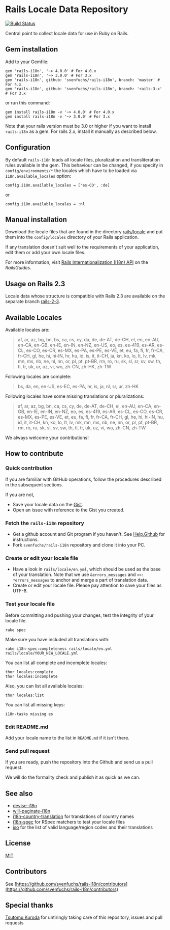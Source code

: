 Rails Locale Data Repository
============================

[![Build Status](https://secure.travis-ci.org/svenfuchs/rails-i18n.png)](http://travis-ci.org/svenfuchs/rails-i18n)

Central point to collect locale data for use in Ruby on Rails.

## Gem installation

Add to your Gemfile:

    gem 'rails-i18n', '~> 4.0.0' # For 4.0.x
    gem 'rails-i18n', '~> 3.0.0' # For 3.x
    gem 'rails-i18n', github: 'svenfuchs/rails-i18n', branch: 'master' # For 4.x
    gem 'rails-i18n', github: 'svenfuchs/rails-i18n', branch: 'rails-3-x' # For 3.x

or run this command:

    gem install rails-i18n -v '~> 4.0.0' # For 4.0.x
    gem install rails-i18n -v '~> 3.0.0' # For 3.x

Note that your rails version must be 3.0 or higher if you want to install `rails-i18n` as a gem. For rails 2.x, install it manually as described below.

## Configuration

By default `rails-i18n` loads all locale files, pluralization and
transliteration rules available in the gem. This behaviour can be changed, if you
specify in `config/environments/*` the locales which have to be loaded via
`I18n.available_locales` option:

    config.i18n.available_locales = ['es-CO', :de]

or

    config.i18n.available_locales = :nl

## Manual installation

Download the locale files that are found in the directory [rails/locale](http://github.com/svenfuchs/rails-i18n/tree/master/rails/locale/) and put them into the `config/locales` directory of your Rails application.

If any translation doesn't suit well to the requirements of your application, edit them or add your own locale files.

For more information, visit [Rails Internationalization (I18n) API](http://guides.rubyonrails.org/i18n.html) on the _RailsGuides._

## Usage on Rails 2.3

Locale data whose structure is compatible with Rails 2.3 are available on the separate branch [rails-2-3](https://github.com/svenfuchs/rails-i18n/tree/rails-2-3).

## Available Locales

Available locales are:

> af, ar, az, bg, bn, bs, ca, cs, cy, da, de, de-AT, de-CH, el, en, en-AU, en-CA, en-GB, en-IE, en-IN, en-NZ, en-US, eo,
> es, es-419, es-AR, es-CL, es-CO, es-CR, es-MX, es-PA, es-PE, es-VE, et, eu, fa, fi, fr, fr-CA, fr-CH, gl,
> he, hi, hi-IN, hr, hu, id, is, it, it-CH, ja, kn, ko, lo, lt, lv, mk, mn, ms, nb,
> ne, nl, nn, or, pl, pt, pt-BR, rm, ro, ru, sk, sl, sr, sv, sw, th,
> tl, tr, uk, ur, uz, vi, wo, zh-CN, zh-HK, zh-TW

Following locales are complete:

> bs, da, en, en-US, es-EC, es-PA, hr, is, ja, nl, sr, ur, zh-HK

Following locales have some missing translations or pluralizations:

> af, ar, az, bg, bn, ca, cs, cy, de, de-AT, de-CH, el, en-AU, en-CA, en-GB, en-IE, en-IN, en-NZ, eo,
> es, es-419, es-AR, es-CL, es-CO, es-CR, es-MX, es-PE, es-VE, et, eu, fa, fi, fr, fr-CA, fr-CH,
> gl, he, hi, hi-IN, hu, id, it, it-CH, kn, ko, lo, lt, lv, mk, mn, ms, nb,
> ne, nn, or, pl, pt, pt-BR, rm, ro, ru, sk, sl, sv, sw, th,
> tl, tr, uk, uz, vi, wo, zh-CN, zh-TW

We always welcome your contributions!

## How to contribute

### Quick contribution

If you are familiar with GitHub operations, follow the procedures described in the subsequent sections.

If you are not,

* Save your locale data on the [Gist](http://gist.github.com).
* Open an issue with reference to the Gist you created.

### Fetch the `rails-i18n` repository

* Get a github account and Git program if you haven't. See [Help.Github](http://help.github.com/) for instructions.
* Fork `svenfuchs/rails-i18n` repository and clone it into your PC.

### Create or edit your locale file

* Have a look in `rails/locale/en.yml`, which should be used as the base of your translation.
  Note that we use `&errors_messages` and `<<: *errors_messages` to anchor and merge a part of translation data.
* Create or edit your locale file.
  Please pay attention to save your files as UTF-8.

### Test your locale file

Before committing and pushing your changes, test the integrity of your locale file.

    rake spec

Make sure you have included all translations with:

    rake i18n-spec:completeness rails/locale/en.yml rails/locale/YOUR_NEW_LOCALE.yml

You can list all complete and incomplete locales:

    thor locales:complete
    thor locales:incomplete

Also, you can list all available locales:

    thor locales:list

You can list all missing keys:

    i18n-tasks missing es

### Edit README.md

Add your locale name to the list in `README.md` if it isn't there.

### Send pull request

If you are ready, push the repository into the Github and send us a pull request.

We will do the formality check and publish it as quick as we can.

## See also

* [devise-i18n](https://github.com/tigrish/devise-i18n)
* [will-paginate-i18n](https://github.com/tigrish/will-paginate-i18n)
* [i18n-country-translation](https://github.com/onomojo/i18n-country-translations) for translations of country names
* [i18n-spec](https://github.com/tigrish/i18n-spec) for RSpec matchers to test your locale files
* [iso](https://github.com/tigrish/iso) for the list of valid language/region codes and their translations

## License

[MIT](https://github.com/svenfuchs/rails-i18n/blob/master/MIT-LICENSE.txt)

## Contributors

See [https://github.com/svenfuchs/rails-i18n/contributors](https://github.com/svenfuchs/rails-i18n/contributors)

## Special thanks

[Tsutomu Kuroda](https://github.com/kuroda) for untiringly taking care of this repository, issues and pull requests
